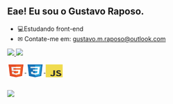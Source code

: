 ## Eae! Eu sou o Gustavo Raposo.

- 💻Estudando front-end
- ✉ Contate-me em: gustavo.m.raposo@outlook.com

<div>
 <a href="https://github.com/RaposoGustavo">
 <img height="180em" src="https://github-readme-stats.vercel.app/api?username=RaposoGustavo&show_icons=true&theme=dark&include_all_commits=true&count_private=true"/>
 <img height="180em" src="https://github-readme-stats.vercel.app/api/top-langs/?username=RaposoGustavo&layout=compact&langs_count=7&theme=dark"/>
</div>
 
<div style="display: inline_block"><br>
 <img align="center" alt="Gustavo-html" height="30" width="40" src="https://github.com/devicons/devicon/blob/master/icons/html5/html5-original.svg">
 <img align="center" alt="Gustavo-css" height="30" width="40" src="https://github.com/devicons/devicon/blob/master/icons/css3/css3-original.svg">
 <img align="center" alt="Gustavo-Js" height="30" width="40" src="https://github.com/devicons/devicon/blob/master/icons/javascript/javascript-original.svg">
</div>

 ##
 
<div>
 <a href="https://www.linkedin.com/in/gustavo-moreira-raposo-904824209/" target="_blank"><img src="	https://img.shields.io/badge/LinkedIn-0077B5?style=for-the-badge&logo=linkedin&logoColor=white">
</div>
